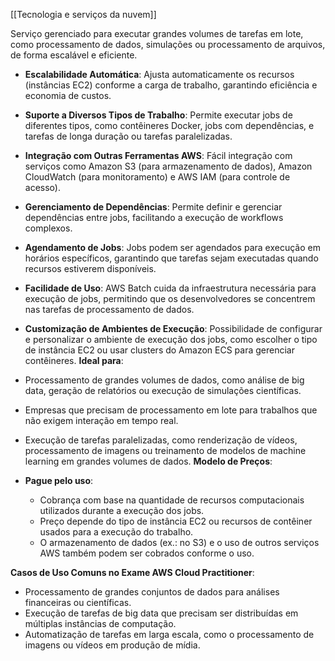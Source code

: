 [[Tecnologia e serviços da nuvem]]

Serviço gerenciado para executar grandes volumes de tarefas em lote, como processamento de dados, simulações ou processamento de arquivos, de forma escalável e eficiente.

- **Escalabilidade Automática**: Ajusta automaticamente os recursos (instâncias EC2) conforme a carga de trabalho, garantindo eficiência e economia de custos.
- **Suporte a Diversos Tipos de Trabalho**: Permite executar jobs de diferentes tipos, como contêineres Docker, jobs com dependências, e tarefas de longa duração ou tarefas paralelizadas.
- **Integração com Outras Ferramentas AWS**: Fácil integração com serviços como Amazon S3 (para armazenamento de dados), Amazon CloudWatch (para monitoramento) e AWS IAM (para controle de acesso).
- **Gerenciamento de Dependências**: Permite definir e gerenciar dependências entre jobs, facilitando a execução de workflows complexos.
- **Agendamento de Jobs**: Jobs podem ser agendados para execução em horários específicos, garantindo que tarefas sejam executadas quando recursos estiverem disponíveis.
- **Facilidade de Uso**: AWS Batch cuida da infraestrutura necessária para execução de jobs, permitindo que os desenvolvedores se concentrem nas tarefas de processamento de dados.
- **Customização de Ambientes de Execução**: Possibilidade de configurar e personalizar o ambiente de execução dos jobs, como escolher o tipo de instância EC2 ou usar clusters do Amazon ECS para gerenciar contêineres.
**Ideal para**:

- Processamento de grandes volumes de dados, como análise de big data, geração de relatórios ou execução de simulações científicas.
- Empresas que precisam de processamento em lote para trabalhos que não exigem interação em tempo real.
- Execução de tarefas paralelizadas, como renderização de vídeos, processamento de imagens ou treinamento de modelos de machine learning em grandes volumes de dados.
**Modelo de Preços**:

- **Pague pelo uso**:
    - Cobrança com base na quantidade de recursos computacionais utilizados durante a execução dos jobs.
    - Preço depende do tipo de instância EC2 ou recursos de contêiner usados para a execução do trabalho.
    - O armazenamento de dados (ex.: no S3) e o uso de outros serviços AWS também podem ser cobrados conforme o uso.

**Casos de Uso Comuns no Exame AWS Cloud Practitioner**:

- Processamento de grandes conjuntos de dados para análises financeiras ou científicas.
- Execução de tarefas de big data que precisam ser distribuídas em múltiplas instâncias de computação.
- Automatização de tarefas em larga escala, como o processamento de imagens ou vídeos em produção de mídia.